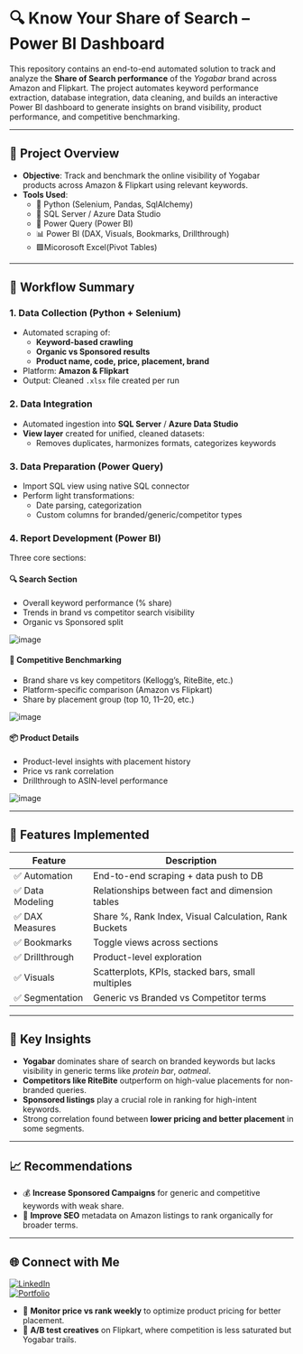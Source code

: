 # 🔍 Know Your Share of Search – Power BI Dashboard

This repository contains an end-to-end automated solution to track and analyze the **Share of Search performance** of the *Yogabar* brand across Amazon and Flipkart. The project automates keyword performance extraction, database integration, data cleaning, and builds an interactive Power BI dashboard to generate insights on brand visibility, product performance, and competitive benchmarking.

---

## 🚀 Project Overview

- **Objective**: Track and benchmark the online visibility of Yogabar products across Amazon & Flipkart using relevant keywords.
- **Tools Used**:
  - 🐍 Python (Selenium, Pandas, SqlAlchemy)
  - 🧾 SQL Server / Azure Data Studio
  - 🧪 Power Query (Power BI)
  - 📊 Power BI (DAX, Visuals, Bookmarks, Drillthrough)
  - 🟩Micorosoft Excel(Pivot Tables)

---

## 🧩 Workflow Summary

### 1. Data Collection (Python + Selenium)
- Automated scraping of:
  - **Keyword-based crawling**
  - **Organic vs Sponsored results**
  - **Product name, code, price, placement, brand**
- Platform: **Amazon & Flipkart**
- Output: Cleaned `.xlsx` file created per run

### 2. Data Integration
- Automated ingestion into **SQL Server** / **Azure Data Studio**
- **View layer** created for unified, cleaned datasets:
  - Removes duplicates, harmonizes formats, categorizes keywords

### 3. Data Preparation (Power Query)
- Import SQL view using native SQL connector
- Perform light transformations:
  - Date parsing, categorization
  - Custom columns for branded/generic/competitor types

### 4. Report Development (Power BI)
Three core sections:
#### 🔍 **Search Section**
- Overall keyword performance (% share)
- Trends in brand vs competitor search visibility
- Organic vs Sponsored split

![image](https://github.com/user-attachments/assets/12206002-b589-4126-9038-04e2017237e1)

#### 🥊 **Competitive Benchmarking**
- Brand share vs key competitors (Kellogg’s, RiteBite, etc.)
- Platform-specific comparison (Amazon vs Flipkart)
- Share by placement group (top 10, 11–20, etc.)

![image](https://github.com/user-attachments/assets/08295ae2-0c24-4ae2-8049-06e127d9afd9)

#### 📦 **Product Details**
- Product-level insights with placement history
- Price vs rank correlation
- Drillthrough to ASIN-level performance

![image](https://github.com/user-attachments/assets/69f09bc4-4a2f-4098-b504-c966016aba02)

---

## 📌 Features Implemented

| Feature             | Description |
|--------------------|-------------|
| ✅ Automation       | End-to-end scraping + data push to DB |
| ✅ Data Modeling    | Relationships between fact and dimension tables |
| ✅ DAX Measures     | Share %, Rank Index, Visual Calculation, Rank Buckets |
| ✅ Bookmarks        | Toggle views across sections |
| ✅ Drillthrough     | Product-level exploration |
| ✅ Visuals          | Scatterplots, KPIs, stacked bars, small multiples |
| ✅ Segmentation     | Generic vs Branded vs Competitor terms |

---

## 🧠 Key Insights

- **Yogabar** dominates share of search on branded keywords but lacks visibility in generic terms like *protein bar*, *oatmeal*.
- **Competitors like RiteBite** outperform on high-value placements for non-branded queries.
- **Sponsored listings** play a crucial role in ranking for high-intent keywords.
- Strong correlation found between **lower pricing and better placement** in some segments.

---

## 📈 Recommendations

- 💰 **Increase Sponsored Campaigns** for generic and competitive keywords with weak share.
- 🧠 **Improve SEO** metadata on Amazon listings to rank organically for broader terms.

---

## 🌐 Connect with Me

[![LinkedIn](https://img.shields.io/badge/LinkedIn-Connect-blue?logo=linkedin)](https://www.linkedin.com/in/vikashm1996)  
[![Portfolio](https://img.shields.io/badge/Portfolio-Visit-4B0082?logo=internet-explorer)](https://vikashmishra.co.in/)
- 🎯 **Monitor price vs rank weekly** to optimize product pricing for better placement.
- 🧪 **A/B test creatives** on Flipkart, where competition is less saturated but Yogabar trails.
